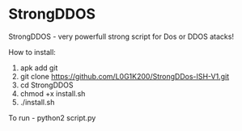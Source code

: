 # StrongDDOS
StrongDDOS - very powerfull strong script for Dos or DDOS atacks!

How to install:
 1) apk add git
 2) git clone https://github.com/L0G1K200/StrongDDos-ISH-V1.git
 3) cd StrongDDOS
 4) chmod +x install.sh
 5) ./install.sh

To run - python2 script.py
